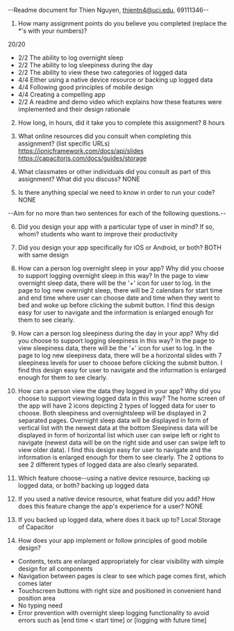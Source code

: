 --Readme document for Thien Nguyen, thientn4@uci.edu, 69111346--

1. How many assignment points do you believe you completed (replace the *'s with your numbers)?

20/20
- 2/2 The ability to log overnight sleep
- 2/2 The ability to log sleepiness during the day
- 2/2 The ability to view these two categories of logged data
- 4/4 Either using a native device resource or backing up logged data
- 4/4 Following good principles of mobile design
- 4/4 Creating a compelling app
- 2/2 A readme and demo video which explains how these features were implemented and their design rationale

2. How long, in hours, did it take you to complete this assignment?
8 hours


3. What online resources did you consult when completing this assignment? (list specific URLs)
https://ionicframework.com/docs/api/slides
https://capacitorjs.com/docs/guides/storage


4. What classmates or other individuals did you consult as part of this assignment? What did you discuss?
NONE


5. Is there anything special we need to know in order to run your code?
NONE


--Aim for no more than two sentences for each of the following questions.--


6. Did you design your app with a particular type of user in mind? If so, whom?
students who want to improve their productivity


7. Did you design your app specifically for iOS or Android, or both?
BOTH with same design


8. How can a person log overnight sleep in your app? Why did you choose to support logging overnight sleep in this way?
In the page to view overnight sleep data, there will be the '+' icon for user to log.
In the page to log new overnight sleep, there will be 2 calendars for start time and end time where user can choose date and time when they went to bed and woke up before clicking the submit button.
I find this design easy for user to navigate and the information is enlarged enough for them to see clearly.



9. How can a person log sleepiness during the day in your app? Why did you choose to support logging sleepiness in this way?
In the page to view sleepiness data, there will be the '+' icon for user to log.
In the page to log new sleepiness data, there will be a horizontal slides with 7 sleepiness levels for user to choose before clicking the submit button.
I find this design easy for user to navigate and the information is enlarged enough for them to see clearly.


10. How can a person view the data they logged in your app? Why did you choose to support viewing logged data in this way?
The home screen of the app will have 2 icons depicting 2 types of logged data for user to choose.
Both sleepiness and overnightsleep will be displayed in 2 separated pages.
Overnight sleep data will be displayed in form of vertical list with the newest data at the bottom
Sleepiness data will be displayed in form of horizontal list which user can swipe left or right to navigate (newest data will be on the right side and user can swipe left to view older data).
I find this design easy for user to navigate and the information is enlarged enough for them to see clearly. The 2 options to see 2 different types of logged data are also clearly separated.


11. Which feature choose--using a native device resource, backing up logged data, or both?
backing up logged data


12. If you used a native device resource, what feature did you add? How does this feature change the app's experience for a user?
NONE


13. If you backed up logged data, where does it back up to?
Local Storage of Capacitor

14. How does your app implement or follow principles of good mobile design?
- Contents, texts are enlarged appropriately for clear visibility with simple design for all components
- Navigation between pages is clear to see which page comes first, which comes later
- Touchscreen buttons with right size and positioned in convenient hand position area
- No typing need
- Error prevention with overnight sleep logging functionality to avoid errors such as [end time < start time] or [logging with future time]